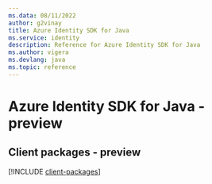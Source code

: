 ```yaml
---
ms.data: 08/11/2022
author: g2vinay
title: Azure Identity SDK for Java
ms.service: identity
description: Reference for Azure Identity SDK for Java
ms.author: vigera
ms.devlang: java
ms.topic: reference
---
```

# Azure Identity SDK for Java - preview

## Client packages - preview
[!INCLUDE [client-packages](identity-client-index.md)]